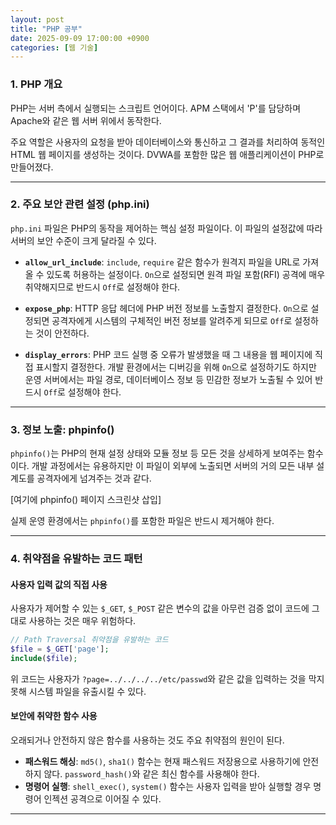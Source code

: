 ```yaml
---
layout: post
title: "PHP 공부"
date: 2025-09-09 17:00:00 +0900
categories: [웹 기술]
---
```


### 1. PHP 개요

PHP는 서버 측에서 실행되는 스크립트 언어이다. APM 스택에서 'P'를 담당하며 Apache와 같은 웹 서버 위에서 동작한다.

주요 역할은 사용자의 요청을 받아 데이터베이스와 통신하고 그 결과를 처리하여 동적인 HTML 웹 페이지를 생성하는 것이다. DVWA를 포함한 많은 웹 애플리케이션이 PHP로 만들어졌다.

---

### 2. 주요 보안 관련 설정 (php.ini)

`php.ini` 파일은 PHP의 동작을 제어하는 핵심 설정 파일이다. 이 파일의 설정값에 따라 서버의 보안 수준이 크게 달라질 수 있다.

*   **`allow_url_include`**: `include`, `require` 같은 함수가 원격지 파일을 URL로 가져올 수 있도록 허용하는 설정이다. `On`으로 설정되면 원격 파일 포함(RFI) 공격에 매우 취약해지므로 반드시 `Off`로 설정해야 한다.

*   **`expose_php`**: HTTP 응답 헤더에 PHP 버전 정보를 노출할지 결정한다. `On`으로 설정되면 공격자에게 시스템의 구체적인 버전 정보를 알려주게 되므로 `Off`로 설정하는 것이 안전하다.

*   **`display_errors`**: PHP 코드 실행 중 오류가 발생했을 때 그 내용을 웹 페이지에 직접 표시할지 결정한다. 개발 환경에서는 디버깅을 위해 `On`으로 설정하기도 하지만 운영 서버에서는 파일 경로, 데이터베이스 정보 등 민감한 정보가 노출될 수 있어 반드시 `Off`로 설정해야 한다.

---

### 3. 정보 노출: phpinfo()

`phpinfo()`는 PHP의 현재 설정 상태와 모듈 정보 등 모든 것을 상세하게 보여주는 함수이다. 개발 과정에서는 유용하지만 이 파일이 외부에 노출되면 서버의 거의 모든 내부 설계도를 공격자에게 넘겨주는 것과 같다.

[여기에 phpinfo() 페이지 스크린샷 삽입]

실제 운영 환경에서는 `phpinfo()`를 포함한 파일은 반드시 제거해야 한다.

---

### 4. 취약점을 유발하는 코드 패턴

#### **사용자 입력 값의 직접 사용**
사용자가 제어할 수 있는 `$_GET`, `$_POST` 같은 변수의 값을 아무런 검증 없이 코드에 그대로 사용하는 것은 매우 위험하다.

```php
// Path Traversal 취약점을 유발하는 코드
$file = $_GET['page'];
include($file);
```
위 코드는 사용자가 `?page=../../../../etc/passwd`와 같은 값을 입력하는 것을 막지 못해 시스템 파일을 유출시킬 수 있다.

#### **보안에 취약한 함수 사용**
오래되거나 안전하지 않은 함수를 사용하는 것도 주요 취약점의 원인이 된다.
*   **패스워드 해싱**: `md5()`, `sha1()` 함수는 현재 패스워드 저장용으로 사용하기에 안전하지 않다. `password_hash()`와 같은 최신 함수를 사용해야 한다.
*   **명령어 실행**: `shell_exec()`, `system()` 함수는 사용자 입력을 받아 실행할 경우 명령어 인젝션 공격으로 이어질 수 있다.

<hr class="short-rule">
